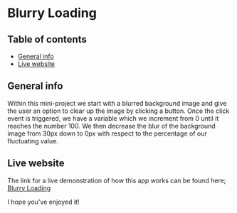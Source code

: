 # Blurry Loading

## Table of contents
* [General info](#general-info)
* [Live website](#live-website)

## General info
Within this mini-project we start with a blurred background image and give the user an option to clear up the image by clicking a button.
Once the click event is triggered, we have a variable which we increment from 0 until it reaches the number 100. We then decrease the blur of the background image from 30px down to 0px with respect to the percentage of our fluctuating value. 

## Live website
The link for a live demonstration of how this app works can be found here; 
[Blurry Loading](https://load-blur.netlify.app)

I hope you've enjoyed it!

